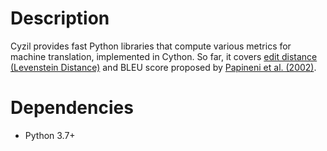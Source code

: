 # Description

Cyzil provides fast Python libraries that compute various metrics for machine translation, implemented in Cython.
So far, it covers [edit distance (Levenstein Distance)](https://en.wikipedia.org/wiki/Levenshtein_distance) and BLEU score proposed by [Papineni et al. (2002)](https://www.aclweb.org/anthology/P02-1040.pdf).

# Dependencies
* Python 3.7+
